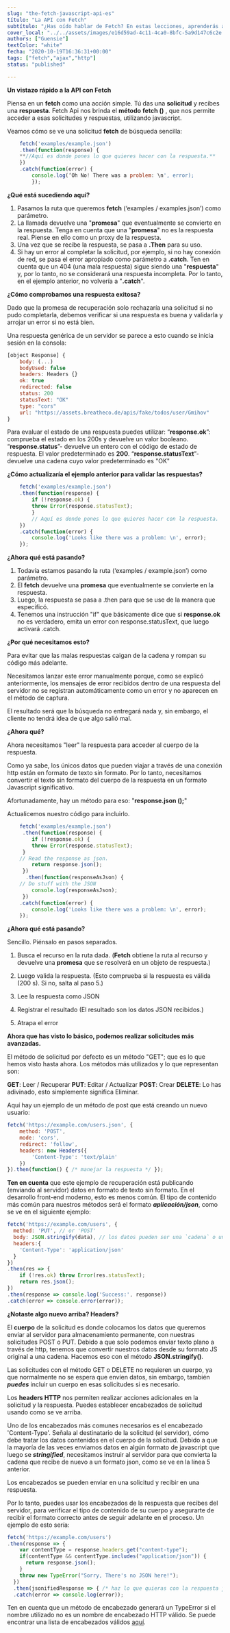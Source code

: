 ```yaml
---
slug: "the-fetch-javascript-api-es"
título: "La API con Fetch"
subtítulo: "¿Has oído hablar de Fetch? En estas lecciones, aprenderás a cómo solicitar información de otras API y utilizar esos datos con la tecnología más utilizada para ese propósito."
cover_local: "../../assets/images/e16d59ad-4c11-4ca0-8bfc-5a9d147c6c2e.jpeg"
authors: ["Guensie"]
textColor: "white"
fecha: "2020-10-19T16:36:31+00:00"
tags: ["fetch","ajax","http"]
status: "published"

---
```


**Un vistazo rápido a la API con Fetch**

Piensa en un **fetch** como una acción simple. Tú das una **solicitud** y recibes una **respuesta**. Fetch Api nos brinda el **método** **fetch ()** , que nos permite acceder a esas solicitudes y respuestas, utilizando javascript.

Veamos cómo se ve una solicitud **fetch** de búsqueda sencilla:

```javascript
    fetch('examples/example.json')
    .then(function(response) {
    **//Aquí es donde pones lo que quieres hacer con la respuesta.**
    })
    .catch(function(error) {
	    console.log(‘Oh No! There was a problem: \n', error);
	    });
```

**¿Qué está sucediendo aquí?**

 1. Pasamos la ruta que queremos **fetch** (‘examples / examples.json’) como parámetro.
 2. La llamada devuelve una "**promesa**" que eventualmente se convierte en la respuesta. Tenga en cuenta que una "**promesa**" no es la respuesta real. Piense en ello como un proxy de la respuesta.
 3. Una vez que se recibe la respuesta, se pasa a **.Then** para su uso.
 4. Si hay un error al completar la solicitud, por ejemplo, si no hay conexión de red, se pasa el error apropiado como parámetro a **.catch**. Ten en cuenta que un 404 (una mala respuesta) sigue siendo una "**respuesta**" y, por lo tanto, no se considerará una respuesta incompleta. Por lo tanto, en el ejemplo anterior, no volvería a "**.catch**".

**¿Cómo comprobamos una respuesta exitosa?**

Dado que la promesa de recuperación solo rechazaría una solicitud si no pudo completarla, debemos verificar si una respuesta es buena y validarla y arrojar un error si no está bien.

Una respuesta genérica de un servidor se parece a esto cuando se inicia sesión en la consola:

```javascript
[object Response] {
	body: (...)
	bodyUsed: false
	headers: Headers {}
	ok: true
	redirected: false
	status: 200
	statusText: "OK"
	type: "cors"
	url: "https://assets.breatheco.de/apis/fake/todos/user/Gmihov"
}	
```

Para evaluar el estado de una respuesta puedes utilizar:
“**response.ok**”: comprueba el estado en los 200s y devuelve un valor booleano.
“**response.status**”- devuelve un entero con el código de estado de respuesta. El valor predeterminado es **200**.
“**response.statusText**”- devuelve una cadena cuyo valor predeterminado es "OK"

**¿Cómo actualizaría el ejemplo anterior para validar las respuestas?**

```javascript
    fetch('examples/example.json')
    .then(function(response) {
	    if (!response.ok) {
	    throw Error(response.statusText);
		}
		// Aquí es donde pones lo que quieres hacer con la respuesta.
	})
	.catch(function(error) {
		console.log('Looks like there was a problem: \n', error);
	});
```

**¿Ahora qué está pasando?**

1) Todavía estamos pasando la ruta (‘examples / example.json’) como parámetro.
2) El **fetch** devuelve una **promesa** que eventualmente se convierte en la respuesta.
3) Luego, la respuesta se pasa a .then para que se use de la manera que especificó.
4) Tenemos una instrucción "if" que básicamente dice que si **response.ok** no es verdadero, emita un error con response.statusText, que luego activará .catch.

**¿Por qué necesitamos esto?**

 Para evitar que las malas respuestas caigan de la cadena y rompan su código más adelante.

 Necesitamos lanzar este error manualmente porque, como se explicó anteriormente, los mensajes de error recibidos dentro de una respuesta del servidor no se registran automáticamente como un error y no aparecen en el método de captura.

 El resultado será que la búsqueda no entregará nada y, sin embargo, el cliente no tendrá idea de que algo salió mal.
 
**¿Ahora qué?**

Ahora necesitamos "leer" la respuesta para acceder al cuerpo de la respuesta.

Como ya sabe, los únicos datos que pueden viajar a través de una conexión http están en formato de texto sin formato. Por lo tanto, necesitamos convertir el texto sin formato del cuerpo de la respuesta en un formato Javascript significativo.

 Afortunadamente, hay un método para eso: "**response.json ();**"

Actualicemos nuestro código para incluirlo.

```javascript
    fetch('examples/example.json')
	 .then(function(response) {
		if (!response.ok) {
	    throw Error(response.statusText);
	 }
    // Read the response as json.
	    return response.json();
	 })
	  .then(function(responseAsJson) {
    // Do stuff with the JSON
	    console.log(responseAsJson);
	 })
    .catch(function(error) {
	    console.log('Looks like there was a problem: \n', error);
    });
```

**¿Ahora qué está pasando?**

Sencillo. Piénsalo en pasos separados.

1) Busca el recurso en la ruta dada.
(**Fetch** obtiene la ruta al recurso y devuelve una **promesa** que se resolverá en un objeto de respuesta.)  
  
2) Luego valida la respuesta.
(Esto comprueba si la respuesta es válida (200 s). Si no, salta al paso 5.)

3) Lee la respuesta como JSON

4) Registrar el resultado
(El resultado son los datos JSON recibidos.)

5) Atrapa el error

**Ahora que has visto lo básico, podemos realizar solicitudes más avanzadas.**

El método de solicitud por defecto es un método "GET"; que es lo que hemos visto hasta ahora. Los métodos más utilizados y lo que representan son:

**GET**: Leer / Recuperar
**PUT**: Editar / Actualizar
**POST**: Crear 
**DELETE**: Lo has adivinado, esto simplemente significa Eliminar. 

Aquí hay un ejemplo de un método de post que está creando un nuevo usuario:

```javascript
fetch('https://example.com/users.json', {
	method: 'POST', 
	mode: 'cors', 
	redirect: 'follow',
	headers: new Headers({
		'Content-Type': 'text/plain'
	})
}).then(function() { /* manejar la respuesta */ });
``` 

**Ten en cuenta** que este ejemplo de recuperación está publicando (enviando al servidor) datos en formato de texto sin formato. En el desarrollo front-end moderno, esto es menos común. El tipo de contenido más común para nuestros métodos será el formato ***aplicación/json***, como se ve en el siguiente ejemplo:

```js
fetch('https://example.com/users', {
  method: 'PUT', // or 'POST'
  body: JSON.stringify(data), // los datos pueden ser una `cadena` o un {objeto} que proviene de algún lugar más arriba en nuestra aplicación
  headers:{
    'Content-Type': 'application/json'
  }
})
.then(res => {
	if (!res.ok) throw Error(res.statusText);
	return res.json();
})
.then(response => console.log('Success:', response))
.catch(error => console.error(error));
```

**¿Notaste algo nuevo arriba? Headers?** 

El **cuerpo** de la solicitud es donde colocamos los datos que queremos enviar al servidor para almacenamiento permanente, con nuestras solicitudes POST o PUT. Debido a que solo podemos enviar texto plano a través de http, tenemos que convertir nuestros datos desde su formato JS original a una cadena. Hacemos eso con el método **JSON.stringify()**.

Las solicitudes con el método GET o DELETE no requieren un cuerpo, ya que normalmente no se espera que envíen datos, sin embargo, también ***puedes*** incluir un cuerpo en esas solicitudes si es necesario.

Los **headers HTTP** nos permiten realizar acciones adicionales en la solicitud y la respuesta. Puedes establecer encabezados de solicitud usando como se ve arriba.

Uno de los encabezados más comunes necesarios es el encabezado 'Content-Type'. Señala al destinatario de la solicitud (el servidor), cómo debe tratar los datos contenidos en el cuerpo de la solicitud. Debido a que la mayoría de las veces enviamos datos en algún formato de javascript que luego se ***stringified***, necesitamos instruir al servidor para que convierta la cadena que recibe de nuevo a un formato json, como se ve en la línea 5 anterior.

Los encabezados se pueden enviar en una solicitud y recibir en una respuesta.

Por lo tanto, puedes usar los encabezados de la respuesta que recibes del servidor, para verificar el tipo de contenido de su cuerpo y asegurarte de recibir el formato correcto antes de seguir adelante en el proceso. Un ejemplo de esto sería:

```js
fetch('https://example.com/users')
.then(response => {
    var contentType = response.headers.get("content-type");
    if(contentType && contentType.includes("application/json")) {
      return response.json();
    }
    throw new TypeError("Sorry, There's no JSON here!");
  })
  .then(jsonifiedResponse => { /* haz lo que quieras con la respuesta jsonified */ })
  .catch(error => console.log(error));
```

Ten en cuenta que un método de encabezado generará un TypeError si el nombre utilizado no es un nombre de encabezado HTTP válido. Se puede encontrar una lista de encabezados válidos [aquí](https://developer.mozilla.org/en-US/docs/Web/HTTP/Headers).



